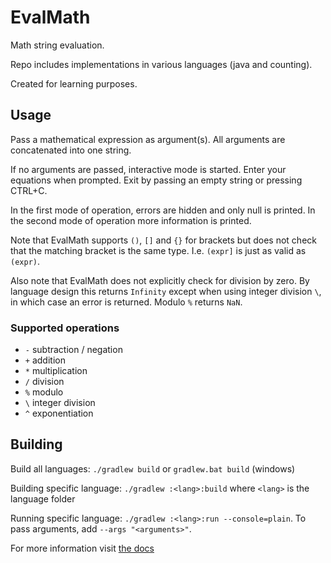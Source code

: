 # EvalMath

Math string evaluation.

Repo includes implementations in various languages (java and counting).

Created for learning purposes.



## Usage

Pass a mathematical expression as argument(s). All arguments are concatenated into one string.

If no arguments are passed, interactive mode is started. Enter your equations when prompted. Exit by passing an empty string or pressing CTRL+C.

In the first mode of operation, errors are hidden and only null is printed. In the second mode of operation more information is printed.

Note that EvalMath supports `()`, `[]` and `{}` for brackets but does not check that the matching bracket is the same type. I.e. `(expr]` is just as valid as `(expr)`.

Also note that EvalMath does not explicitly check for division by zero. By language design this returns `Infinity` except when using integer division `\`, in which case an error is returned. Modulo `%` returns `NaN`.

### Supported operations

- `-` subtraction / negation
- `+` addition
- `*` multiplication
- `/` division
- `%` modulo
- `\` integer division
- `^` exponentiation



## Building

Build all languages: `./gradlew build` or `gradlew.bat build` (windows)

Building specific language: `./gradlew :<lang>:build` where `<lang>` is the language folder

Running specific language: `./gradlew :<lang>:run --console=plain`. To pass arguments, add `--args "<arguments>"`.

For more information visit [the docs](https://docs.gradle.org/current/userguide/userguide.html)